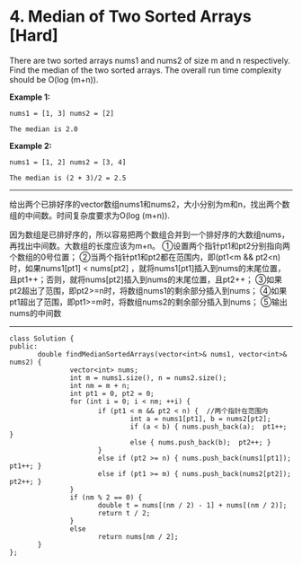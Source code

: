﻿# 4. Median of Two Sorted Arrays [Hard]


There are two sorted arrays nums1 and nums2 of size m and n respectively.
Find the median of the two sorted arrays. The overall run time complexity should be O(log (m+n)).

**Example 1:**

    nums1 = [1, 3] nums2 = [2]
    
    The median is 2.0


**Example 2:**

    nums1 = [1, 2] nums2 = [3, 4]
    
    The median is (2 + 3)/2 = 2.5

---
给出两个已排好序的vector数组nums1和nums2，大小分别为m和n，找出两个数组的中间数。时间复杂度要求为O(log (m+n)).

因为数组是已排好序的，所以容易把两个数组合并到一个排好序的大数组nums，再找出中间数。大数组的长度应该为m+n。
①设置两个指针pt1和pt2分别指向两个数组的0号位置；
②当两个指针pt1和pt2都在范围内，即(pt1<m && pt2<n)时，如果nums1[pt1] < nums[pt2] ，就将nums1[pt1]插入到nums的末尾位置，且pt1++；否则，就将nums[pt2]插入到nums的末尾位置，且pt2++；
③如果pt2超出了范围，即pt2>=n时，将数组nums1的剩余部分插入到nums；
④如果pt1超出了范围，即pt1>=m时，将数组nums2的剩余部分插入到nums；
⑤输出nums的中间数

---

    class Solution {
    public:
           double findMedianSortedArrays(vector<int>& nums1, vector<int>& nums2) {
                   vector<int> nums;
                   int m = nums1.size(), n = nums2.size();
                   int nm = m + n;
                   int pt1 = 0, pt2 = 0;
                   for (int i = 0; i < nm; ++i) {
                          if (pt1 < m && pt2 < n) {  //两个指针在范围内
                                  int a = nums1[pt1], b = nums2[pt2];
                                  if (a < b) { nums.push_back(a);  pt1++; }
                                  else { nums.push_back(b);  pt2++; }
                          }
                          else if (pt2 >= n) { nums.push_back(nums1[pt1]);  pt1++; }
                          else if (pt1 >= m) { nums.push_back(nums2[pt2]);  pt2++; }
                   }
                   if (nm % 2 == 0) {
                          double t = nums[(nm / 2) - 1] + nums[(nm / 2)];
                          return t / 2;
                   }
                   else
                          return nums[nm / 2];
           }
    };



